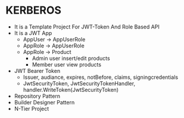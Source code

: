 # KERBEROS
* It is a Template Project For JWT-Token And Role Based API 
* It is a JWT App
    * AppUser -> AppUserRole
    * AppRole -> AppUserRole
    * AppRole -> Product
        * Admin user insert/edit products
        * Member user view products
* JWT Bearer Token
    * Issuer, audiance, expires, notBefore, claims, signingcredentials
    * JwtSecurityToken, JwtSecurityTokenHandler, handler.WriteToken(JwtSecurityToken)
* Repository Pattern
* Builder Designer Pattern
* N-Tier Project